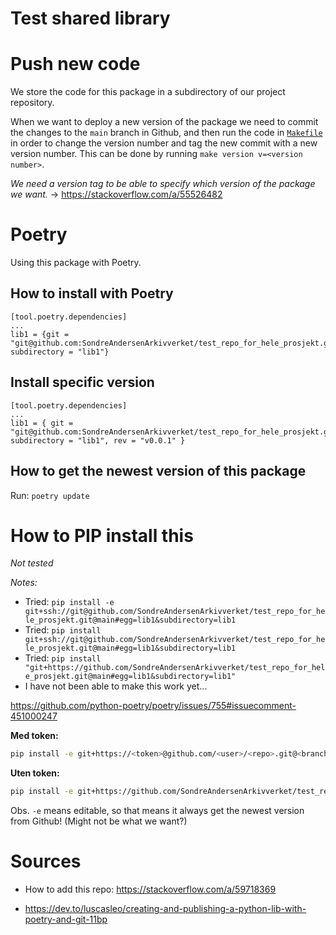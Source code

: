 # Test shared library


# Push new code

We store the code for this package in a subdirectory of our project repository.

When we want to deploy a new version of the package we need to commit the changes to the `main` branch in Github, and then
run the code in [`Makefile`](Makefile) in order to change the version number and tag the new commit with a new version number. This can be done by
running `make version v=<version number>`.

*We need a version tag to be able to specify which version of the package we want.* -> https://stackoverflow.com/a/55526482


# Poetry

Using this package with Poetry.

## How to install with Poetry

```
[tool.poetry.dependencies]
...
lib1 = {git = "git@github.com:SondreAndersenArkivverket/test_repo_for_hele_prosjekt.git", subdirectory = "lib1"}
```

## Install specific version

```
[tool.poetry.dependencies]
...
lib1 = { git = "git@github.com:SondreAndersenArkivverket/test_repo_for_hele_prosjekt.git", subdirectory = "lib1", rev = "v0.0.1" }
```

## How to get the newest version of this package

Run: `poetry update`


# How to PIP install this

*Not tested*

*Notes:*
- Tried: `pip install -e git+ssh://git@github.com/SondreAndersenArkivverket/test_repo_for_hele_prosjekt.git@main#egg=lib1&subdirectory=lib1`
- Tried: `pip install git+ssh://git@github.com/SondreAndersenArkivverket/test_repo_for_hele_prosjekt.git@main#egg=lib1&subdirectory=lib1`
- Tried: `pip install "git+https://github.com/SondreAndersenArkivverket/test_repo_for_hele_prosjekt.git@main#egg=lib1&subdirectory=lib1"`
- I have not been able to make this work yet...

https://github.com/python-poetry/poetry/issues/755#issuecomment-451000247

**Med token:**
```sh
pip install -e git+https://<token>@github.com/<user>/<repo>.git@<branch>#egg=<package>&subdirectory=src
```

**Uten token:**
```sh
pip install -e git+https://github.com/SondreAndersenArkivverket/test_repo_for_hele_prosjekt.git@main#subdirectory=lib1
```

Obs. `-e` means editable, so that means it always get the newest version from Github! (Might not be what we want?)




# Sources

- How to add this repo: https://stackoverflow.com/a/59718369

- https://dev.to/luscasleo/creating-and-publishing-a-python-lib-with-poetry-and-git-11bp
